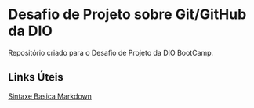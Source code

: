 # Desafio de Projeto sobre Git/GitHub da DIO
Repositório criado para o Desafio de Projeto da DIO BootCamp. 

## Links Úteis
[Sintaxe Basica Markdown](https://www.markdownguide.org/basic-syntax/)
